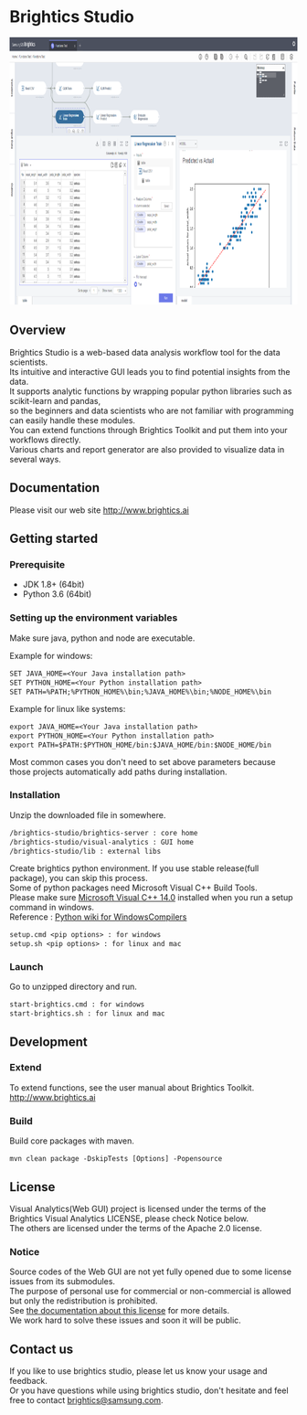 Brightics Studio
================

<img src="docs/images/brightics_sample.png" width="960px" height="468px" alt="Brightics Studio"></img>

## Overview

Brightics Studio is a web-based data analysis workflow tool for the data scientists.<br>
Its intuitive and interactive GUI leads you to find potential insights from the data.<br>
It supports analytic functions by wrapping popular python libraries such as scikit-learn and pandas,<br>
so the beginners and data scientists who are not familiar with programming can easily handle these modules.<br>
You can extend functions through Brightics Toolkit and put them into your workflows directly.<br>
Various charts and report generator are also provided to visualize data in several ways. 


## Documentation
Please visit our web site http://www.brightics.ai

## Getting started
### Prerequisite
 * JDK 1.8+ (64bit)
 * Python 3.6 (64bit)

### Setting up the environment variables
Make sure java, python and node are executable.

Example for windows:

    SET JAVA_HOME=<Your Java installation path>
    SET PYTHON_HOME=<Your Python installation path>
    SET PATH=%PATH;%PYTHON_HOME%\bin;%JAVA_HOME%\bin;%NODE_HOME%\bin

Example for linux like systems:

    export JAVA_HOME=<Your Java installation path>
    export PYTHON_HOME=<Your Python installation path>
    export PATH=$PATH:$PYTHON_HOME/bin:$JAVA_HOME/bin:$NODE_HOME/bin
    
Most common cases you don't need to set above parameters because those projects automatically add paths during installation. 

### Installation
Unzip the downloaded file in somewhere.

	/brightics-studio/brightics-server : core home
	/brightics-studio/visual-analytics : GUI home
	/brightics-studio/lib : external libs

Create brightics python environment. If you use stable release(full package), you can skip this process.<br>
Some of python packages need Microsoft Visual C++ Build Tools.<br>
Please make sure [Microsoft Visual C++ 14.0](https://go.microsoft.com/fwlink/?LinkId=691126) installed when you run a setup command in windows.<br>
Reference : [Python wiki for WindowsCompilers](https://wiki.python.org/moin/WindowsCompilers)

    setup.cmd <pip options> : for windows
    setup.sh <pip options> : for linux and mac
    
### Launch
Go to unzipped directory and run.

	start-brightics.cmd : for windows
	start-brightics.sh : for linux and mac

## Development
### Extend
To extend functions, see the user manual about Brightics Toolkit.
http://www.brightics.ai
    
### Build
Build core packages with maven.

	mvn clean package -DskipTests [Options] -Popensource

## License
Visual Analytics(Web GUI) project is licensed under the terms of the Brightics Visual Analytics LICENSE, please check Notice below.<br>
The others are licensed under the terms of the Apache 2.0 license.

### Notice
Source codes of the Web GUI are not yet fully opened due to some license issues from its submodules.<br>
The purpose of personal use for commercial or non-commercial is allowed but only the redistribution is prohibited.<br>
See [the documentation about this license](BRIGHTICS_VA_LICENSE) for more details.<br>
We work hard to solve these issues and soon it will be public.

## Contact us
If you like to use brightics studio, please let us know your usage and feedback.<br>
Or you have questions while using brightics studio, don't hesitate and feel free to contact brightics@samsung.com.
